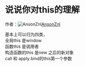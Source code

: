 # 说说你对this的理解

作者：![AnsonZnl](https://avatars.githubusercontent.com/u/29278068?s=80&u=d0989f3ba8a133fbfef695a84b63c07a08d0d841&v=4)[AnsonZnl](https://github/AnsonZnl)

基本上可以归为四类，  
全局this 是window  
函数this 是调用者  
构造函数的this 是new 之后的新对象  
call 和 apply bind的this第一个参数
